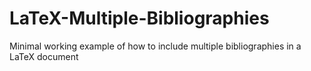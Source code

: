 # LaTeX-Multiple-Bibliographies
Minimal working example of how to include multiple bibliographies in a LaTeX document
